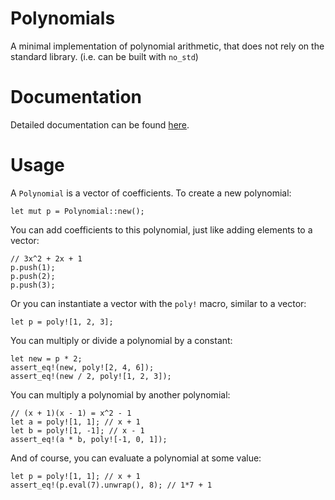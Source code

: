 # Polynomials
A minimal implementation of polynomial arithmetic, that does not rely on the standard library. (i.e. can be built with `no_std`)

# Documentation
Detailed documentation can be found [here](https://docs.rs/polynomials).

# Usage
A `Polynomial` is a vector of coefficients. To create a new polynomial:
```
let mut p = Polynomial::new();
```

You can add coefficients to this polynomial, just like adding elements to a vector:
```
// 3x^2 + 2x + 1
p.push(1);
p.push(2);
p.push(3);
```

Or you can instantiate a vector with the `poly!` macro, similar to a vector:
```
let p = poly![1, 2, 3];
```

You can multiply or divide a polynomial by a constant:
```
let new = p * 2;
assert_eq!(new, poly![2, 4, 6]);
assert_eq!(new / 2, poly![1, 2, 3]);
```

You can multiply a polynomial by another polynomial:
```
// (x + 1)(x - 1) = x^2 - 1
let a = poly![1, 1]; // x + 1
let b = poly![1, -1]; // x - 1
assert_eq!(a * b, poly![-1, 0, 1]);
```

And of course, you can evaluate a polynomial at some value:
```
let p = poly![1, 1]; // x + 1
assert_eq!(p.eval(7).unwrap(), 8); // 1*7 + 1
```

